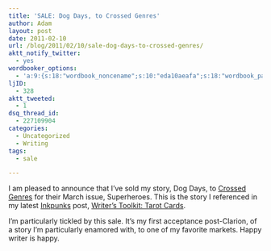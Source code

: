 ```yaml
---
title: 'SALE: Dog Days, to Crossed Genres'
author: Adam
layout: post
date: 2011-02-10
url: /blog/2011/02/10/sale-dog-days-to-crossed-genres/
aktt_notify_twitter:
  - yes
wordbooker_options:
  - 'a:9:{s:18:"wordbook_noncename";s:10:"eda10aeafa";s:18:"wordbook_page_post";s:12:"361165930717";s:18:"wordbook_orandpage";s:1:"2";s:23:"wordbook_default_author";s:1:"1";s:23:"wordbook_extract_length";s:3:"400";s:19:"wordbook_actionlink";s:3:"300";s:26:"wordbooker_publish_default";s:2:"on";s:18:"wordbook_attribute";s:30:"Wrote a new post on their blog";s:29:"wordbooker_status_update_text";s:35:": New blog post :  %title% - %link%";}'
ljID:
  - 328
aktt_tweeted:
  - 1
dsq_thread_id:
  - 227109904
categories:
  - Uncategorized
  - Writing
tags:
  - sale

---
```

I am pleased to announce that I&#8217;ve sold my story, Dog Days, to [Crossed Genres][1] for their March issue, Superheroes. This is the story I referenced in my latest [Inkpunks][2] post, [Writer’s Toolkit: Tarot Cards][3].

I&#8217;m particularly tickled by this sale. It&#8217;s my first acceptance post-Clarion, of a story I&#8217;m particularly enamored with, to one of my favorite markets. Happy writer is happy.

 [1]: http://www.crossedgenres.com/
 [2]: http://www.inkpunks.com
 [3]: http://www.inkpunks.com/2011/02/07/writers-toolkit-tarot-cards/#content